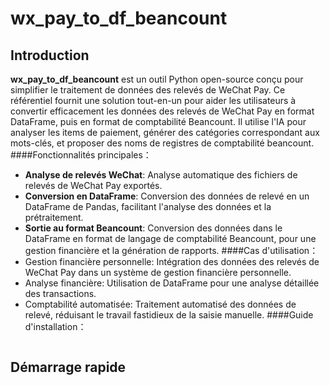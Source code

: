 # wx_pay_to_df_beancount

## Introduction

**wx_pay_to_df_beancount** est un outil Python open-source conçu pour simplifier le traitement de données des relevés de WeChat Pay. Ce référentiel fournit une solution tout-en-un pour aider les utilisateurs à convertir efficacement les données des relevés de WeChat Pay en format DataFrame, puis en format de comptabilité Beancount. Il utilise l'IA pour analyser les items de paiement, générer des catégories correspondant aux mots-clés, et proposer des noms de registres de comptabilité beancount. ####Fonctionnalités principales：

- **Analyse de relevés WeChat**: Analyse automatique des fichiers de relevés de WeChat Pay exportés.
- **Conversion en DataFrame**: Conversion des données de relevé en un DataFrame de Pandas, facilitant l'analyse des données et la prétraitement.
- **Sortie au format Beancount**: Conversion des données dans le DataFrame en format de langage de comptabilité Beancount, pour une gestion financière et la génération de rapports. ####Cas d'utilisation：
- Gestion financière personnelle: Intégration des données des relevés de WeChat Pay dans un système de gestion financière personnelle.
- Analyse financière: Utilisation de DataFrame pour une analyse détaillée des transactions.
- Comptabilité automatisée: Traitement automatisé des données de relevé, réduisant le travail fastidieux de la saisie manuelle. ####Guide d'installation：

```bash

```

## Démarrage rapide

```python

```
